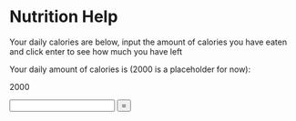 
<h1 id="foodtitle">Nutrition Help</h1>

<p>Your daily calories are below, input the amount of calories you have eaten and click enter to see how much you have left</p>
<!-- Calorie will be paired with your profile-->

<p> Your daily amount of calories is (2000 is a placeholder for now): <p id="C1">2000</p></p>
<input type="number" id="C2">
<button onclick="calc()">=</button>
<div id="result"></div>

<script>
    function calc() {
        var a = Number(document.getElementById("C1").innerHTML);
        var b = Number(document.getElementById("C2").value);
        var result = a - b;
        document.getElementById("result").innerHTML = result;
    }
</script>
